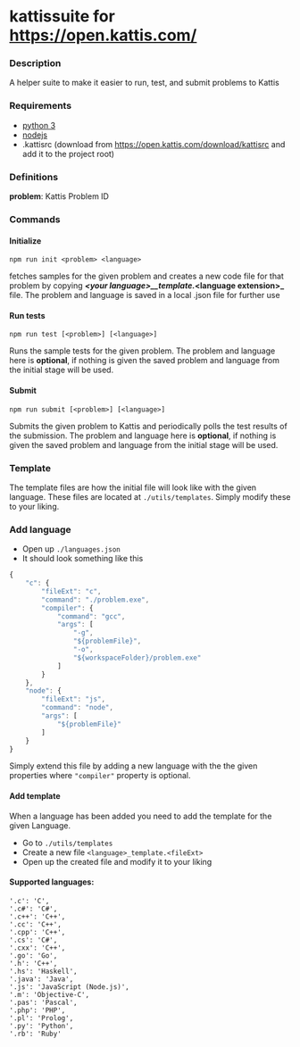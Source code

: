 # kattissuite for https://open.kattis.com/

### Description
A helper suite to make it easier to run, test, and submit problems to Kattis

### Requirements
* [python 3](https://www.python.org/)
* [nodejs](https://nodejs.org/en/download/)
* .kattisrc (download from https://open.kattis.com/download/kattisrc and add it to the project root)

### Definitions
**problem**: Kattis Problem ID

### Commands
#### Initialize
```
npm run init <problem> <language>
```
fetches samples for the given problem and creates a new code file for that problem by copying **_\<your language\>__template._\<language extension\>_** file.
The problem and language is saved in a local .json file for further use
#### Run tests
```
npm run test [<problem>] [<language>]
```
Runs the sample tests for the given problem. The problem and language here is **optional**, if nothing is given the saved problem and language from the initial stage will be used.
#### Submit
```
npm run submit [<problem>] [<language>]
```
Submits the given problem to Kattis and periodically polls the test results of the submission. The problem and language here is **optional**, if nothing is given the saved problem and language from the initial stage will be used.

### Template
The template files are how the initial file will look like with the given language.
These files are located at ```./utils/templates```. Simply modify these to your liking.


### Add language
* Open up ```./languages.json```
* It should look something like this
```javascript
{
    "c": {
        "fileExt": "c",
        "command": "./problem.exe",
        "compiler": {
            "command": "gcc",
            "args": [
                "-g",
                "${problemFile}",
                "-o",
                "${workspaceFolder}/problem.exe"
            ]
        }
    },
    "node": {
        "fileExt": "js",
        "command": "node",
        "args": [
            "${problemFile}"
        ]
    }
}
```
Simply extend this file by adding a new language with the the given properties where ```"compiler"``` property is optional.
#### Add template
When a language has been added you need to add the template for the given Language.
* Go to ```./utils/templates```
* Create a new file ```<language>_template.<fileExt>```
* Open up the created file and modify it to your liking

#### Supported languages:
    '.c': 'C',
    '.c#': 'C#',
    '.c++': 'C++',
    '.cc': 'C++',
    '.cpp': 'C++',
    '.cs': 'C#',
    '.cxx': 'C++',
    '.go': 'Go',
    '.h': 'C++',
    '.hs': 'Haskell',
    '.java': 'Java',
    '.js': 'JavaScript (Node.js)',
    '.m': 'Objective-C',
    '.pas': 'Pascal',
    '.php': 'PHP',
    '.pl': 'Prolog',
    '.py': 'Python',
    '.rb': 'Ruby'
